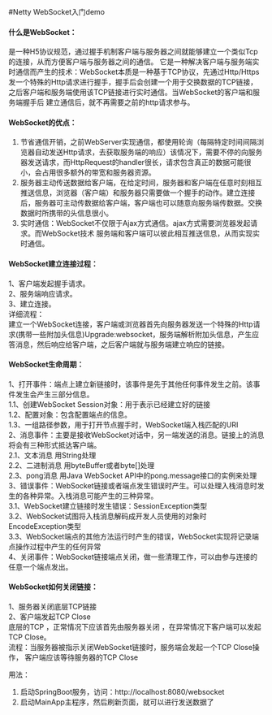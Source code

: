 #Netty WebSocket入门demo

#### 什么是WebSocket：
是一种H5协议规范，通过握手机制客户端与服务器之间就能够建立一个类似Tcp的连接，从而方便客户端与服务器之间的通信。
它是一种解决客户端与服务端实时通信而产生的技术：WebSocket本质是一种基于TCP协议，先通过Http/Https发一个特殊的Http请求进行握手，握手后会创建一个用于交换数据的TCP链接，之后客户端和服务端使用该TCP链接进行实时通信。当WebSocket的客户端和服务端握手后 建立通信后，就不再需要之前的http请求参与。
 
#### WebSocket的优点：
1.	节省通信开销，之前WebServer实现通信，都使用轮询（每隔特定时间间隔浏览器自动发送Http请求，去获取服务端的响应）该情况下，需要不停的向服务器发送请求，而HttpRequest的handler很长，请求包含真正的数据可能很小，会占用很多额外的带宽和服务器资源。
2.	服务器主动传送数据给客户端，在给定时间，服务器和客户端在任意时刻相互推送信息，浏览器（客户端）和服务器只需要做一个握手的动作。建立连接后，服务器可主动传数据给客户端，客户端也可以随意向服务端传数据。交换数据时所携带的头信息很小。
3.	实时通信：WebSocket不仅限于Ajax方式通信。ajax方式需要浏览器发起请求。而WebSocket技术 服务端和客户端可以彼此相互推送信息，从而实现实时通信。

 
#### WebSocket建立连接过程：
1、客户端发起握手请求。      
2、服务端响应请求。       
3、建立连接。      
详细流程：     
建立一个WebSocket连接，客户端或浏览器首先向服务器发送一个特殊的Http请求(携带一些附加头信息)Upgrade:websocket，服务端解析附加头信息，产生应答消息，然后响应给客户端，之后客户端就与服务端建立响应的链接。
 
#### WebSocket生命周期：
1、打开事件：端点上建立新链接时，该事件是先于其他任何事件发生之前。该事件发生会产生三部分信息。     
1.1、创建WebSocket Session对象：用于表示已经建立好的链接     
1.2、配置对象：包含配置端点的信息。     
1.3、一组路径参数，用于打开节点握手时，WebSocket端入栈匹配的URI     
2、消息事件：主要是接收WebSocket对话中，另一端发送的消息。链接上的消息将会有三种形式抵达客户端。     
2.1、文本消息 用String处理     
2.2、二进制消息 用byteBuffer或者byte[]处理     
2.3、pong消息 用Java WebSocket API中的pong.message接口的实例来处理     
3、错误事件：WebSocket链接或者端点发生错误时产生。可以处理入栈消息时发生的各种异常。入栈消息可能产生的三种异常。     
3.1、WebSocket建立链接时发生错误：SessionException类型     
3.2、WebSocket试图将入栈消息解码成开发人员使用的对象时 EncodeException类型     
3.3、WebSocket端点的其他方法运行时产生的错误，WebSocket实现将记录端点操作过程中产生的任何异常     
4、关闭事件：WebSocket链接端点关闭，做一些清理工作，可以由参与连接的任意一个端点发出。      
 
#### WebSocket如何关闭链接：     
1、服务器关闭底层TCP链接    
2、客户端发起TCP Close      
底层的TCP ，正常情况下应该首先由服务器关闭 ，在异常情况下客户端可以发起TCP Close。        
流程：当服务器被指示关闭WebSocket链接时，服务端会发起一个TCP Close操作， 客户端应该等待服务器的TCP Close


用法：     
1.  启动SpringBoot服务，访问：http://localhost:8080/websocket    
2.  启动MainApp主程序，然后刷新页面，就可以进行发送数据了